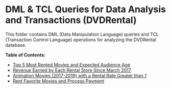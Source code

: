 # DML & TCL Queries for Data Analysis and Transactions (DVDRental)

This folder contains DML (Data Manipulation Language) queries and TCL (Transaction Control Language) operations for analyzing the DVDRental database.

**Table of Contents:**

*   [Top 5 Most Rented Movies and Expected Audience Age](https://github.com/nico14-d/Portfolio/blob/main/Projects/SQL/DVDRental%2C%20SalesHistory/DML%2C%20TCL/Task%201%3A%20Top%205%20Most%20Rented%20Movies%20and%20Expected%20Audience%20Age.md)
*   [Revenue Earned by Each Rental Store Since March 2017](https://github.com/nico14-d/Portfolio/blob/main/Projects/SQL/DVDRental%2C%20SalesHistory/DML%2C%20TCL/Task%202%3A%20Revenue%20Earned%20by%20Each%20Rental%20Store%20Since%20March%202017.md)
*   [Animation Movies (2017-2019) with a Rental Rate Greater than 1](https://github.com/nico14-d/Portfolio/blob/main/Projects/SQL/DVDRental%2C%20SalesHistory/DML%2C%20TCL/Task%204%3A%20Animation%20Movies%20(2017-2019).md)
*   [Rent Favorite Movies and Process Payment](https://github.com/nico14-d/Portfolio/blob/main/Projects/SQL/DVDRental%2C%20SalesHistory/DML%2C%20TCL/Task%203%3A%20Rent%20Favorite%20Movies%20and%20Process%20Payment.md)
